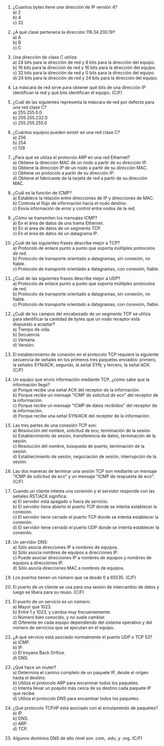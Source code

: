 01. ¿Cuantos bytes tiene una dirección de IP versión 4?  
    a) 2  
    b) 4  
    c) 32  

02. ¿A qué clase pertenece la dirección 116.34.200.19?  
    a) A  
    b) B  
    c) C  

03. Una dirección de clase C utiliza:  
    a) 24 bits para la dirección de red y 8 bits para la dirección del equipo.  
    b) 16 bits para la dirección de red y 16 bits para la dirección del equipo.  
    c) 32 bits para la dirección de red y 0 bits para la dirección del equipo.  
    d) 24 bits para la dirección de red y 24 bits para la dirección del equipo.  

04. La máscara de red sirve para obtener qué bits de una dirección IP identifican la red y qué bits identifican el equipo. (C/F)

05. ¿Cuál de las siguientes representa la máscara de red por defecto para una red clase C?  
    a) 255.255.0.0  
    b) 255.255.232.0  
    c) 255.255.255.0  

06. ¿Cuántos equipos pueden existir en una red clase C?  
    a) 256  
    b) 254  
    c) 128  

07. ¿Para qué se utiliza el protocolo ARP en una red Ethernet?  
    a) Obtiene la dirección MAC de un nodo a partir de su dirección IP.  
    b) Obtiene la dirección IP de un nodo a partir de su dirección MAC.  
    c) Obtiene un protocolo a partir de su dirección IP.  
    d) Obtiene el fabricante de la tarjeta de red a partir de su dirección MAC.

08. ¿Cuál es la función de ICMP?  
    a) Establece la relación entre direcciones de IP y direcciones de MAC.  
    b) Controla el flujo de información hacia el nodo destino.  
    c) Envia información de error y control entre nodos de la red.  

09. ¿Cómo se transmiten los mensajes ICMP?  
    a) En el área de datos de una trama Ethernet.  
    b) En el área de datos de un segmento TCP.  
    c) En el área de datos de un datagrama IP.

10. ¿Cuál de las siguientes frases describe mejor a TCP?  
    a) Protocolo de enlace punto a punto que soporta múltiples protocolos de red.  
    b) Protocolo de transporte orientado a datagramas, sin conexión, no fiable.  
    c) Protocolo de transporte orientado a datagramas, con conexión, fiable.

11. ¿Cuál de las siguientes frases describe mejor a UDP?  
    a) Protocolo de enlace punto a punto que soporta múltiples protocolos de red.  
    b) Protocolo de transporte orientado a datagramas, sin conexión, no fiable.  
    c) Protocolo de transporte orientado a datagramas, con conexión, fiable.

12. ¿Cuál de los campos del encabezado de un segmento TCP se utiliza para identificar la cantidad de bytes que un nodo receptor está dispuesto a aceptar?  
    a) Tiempo de vida.  
    b) Secuencia.  
    c) Ventana.  
    d) Versión.  

13. El establecimiento de conexión en el protocolo TCP requiere la siguiente secuencia de señales en los primeros tres paquetes enviados: primero, la señales SYN/ACK; segundo, la señal SYN; y tercero, la señal ACK. (C/F)

14. Un equipo que envío información mediante TCP, ¿cómo sabe que la información llegó?  
    a) Porque recibe una señal ACK del receptor de la información.  
    b) Porque recibe un mensaje "ICMP de solicitud de eco" del receptor de la información.  
    c) Porque recibe un mensaje "ICMP de datos recibidos" del receptor de la información.  
    d) Porque recibe una señal SYN/ACK del receptor de la información.

15. Las tres partes de una conexión TCP son:  
    a) Resolución del nombre, solicitud de eco, terminación de la sesión.  
    b) Establecimiento de sesión, transferencia de datos, terminación de la sesión.  
    c) Resolución del nombre, búsqueda de puerto, terminación de la sesión.  
    d) Establecimiento de sesión, negociación de sesión, interrupción de la sesión.

16. Las dos maneras de terminar una sesión TCP son mediante un mensaje "ICMP de solicitud de eco" y un mensaje "ICMP de respuesta de eco". (C/F)

17. Cuando un cliente intenta una conexión y el servidor responde con las señales RST/ACK significa:  
    a) El servidor está apagado o fuera de servicio.  
    b) El servidor tiene abierto el puerto TCP donde se intenta establecer la conexión.  
    c) El servidor tiene cerrado el puerto TCP donde se intenta establecer la conexión.  
    d) El servidor tiene cerrado el puerto UDP donde se intenta establecer la conexión.

18. Un servidor DNS:  
    a) Sólo asocia direcciones IP a nombres de equipos.  
    b) Sólo asocia nombres de equipos a direcciones IP.  
    c) Puede asociar direcciones IP a nombres de equipos y nombres de equipos a direcciones IP.  
    d) Sólo asocia direcciones MAC a nombres de equipos.

19. Los puertos tienen un número que va desde 0 a 65535. (C/F)

20. El puerto de un cliente se usa para una sesión de intercambio de datos y luego se libera para su reuso. (C/F)

21. El puerto de un servicio es un número:  
    a) Mayor que 1023.  
    b) Entre 1 y 1023, y cambia muy frecuentemente.  
    c) Número bien conocido, y no suele cambiar.  
    d) Diferente en cada equipo dependiendo del sistema operativo y del número de servicios que se ejecutan en el equipo.

22. ¿A qué servicio está asociado normalmente el puerto UDP o TCP 53?  
    a) ICMP.  
    b) IP.  
    c) El troyano Back Orifice.  
    d) DNS.

23. ¿Qué hace un router?  
    a) Determina el camino completo de un paquete IP, desde el origen hasta el destino.  
    b) Utiliza el protocolo ARP para encaminar todos los paquetes.  
    c) Intenta llevar un poquito más cerca de su destino cada paquete IP que recibe.  
    d) Utiliza el protocolo DNS para encaminar todos los paquetes.

24. ¿Qué protocolo TCP/IP está asociado con el enrutamiento de paquetes?  
    a) IP.  
    b) DNS.  
    c) ARP.  
    d) TCP.

25. Algunos dominios DNS de alto nivel son .com, .edu, y .org. (C/F)


